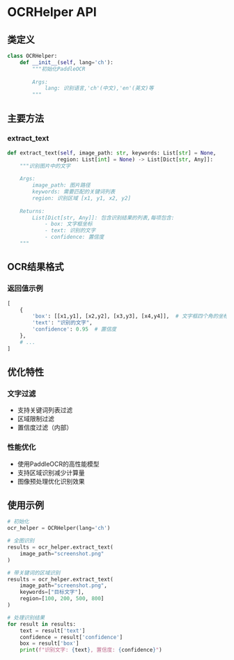 # OCRHelper API

## 类定义
```python
class OCRHelper:
    def __init__(self, lang='ch'):
        """初始化PaddleOCR
        
        Args:
            lang: 识别语言,'ch'(中文),'en'(英文)等
        """
```

## 主要方法

### extract_text
```python
def extract_text(self, image_path: str, keywords: List[str] = None, 
                region: List[int] = None) -> List[Dict[str, Any]]:
    """识别图片中的文字
    
    Args:
        image_path: 图片路径
        keywords: 需要匹配的关键词列表
        region: 识别区域 [x1, y1, x2, y2]
            
    Returns:
        List[Dict[str, Any]]: 包含识别结果的列表,每项包含:
            - box: 文字框坐标
            - text: 识别的文字
            - confidence: 置信度
    """
```

## OCR结果格式

### 返回值示例
```python
[
    {
        'box': [[x1,y1], [x2,y2], [x3,y3], [x4,y4]],  # 文字框四个角的坐标
        'text': "识别的文字",
        'confidence': 0.95  # 置信度
    },
    # ...
]
```

## 优化特性

### 文字过滤
- 支持关键词列表过滤
- 区域限制过滤
- 置信度过滤（内部）

### 性能优化
- 使用PaddleOCR的高性能模型
- 支持区域识别减少计算量
- 图像预处理优化识别效果

## 使用示例

```python
# 初始化
ocr_helper = OCRHelper(lang='ch')

# 全图识别
results = ocr_helper.extract_text(
    image_path="screenshot.png"
)

# 带关键词的区域识别
results = ocr_helper.extract_text(
    image_path="screenshot.png",
    keywords=["目标文字"],
    region=[100, 200, 500, 800]
)

# 处理识别结果
for result in results:
    text = result['text']
    confidence = result['confidence']
    box = result['box']
    print(f"识别文字: {text}, 置信度: {confidence}")
```
